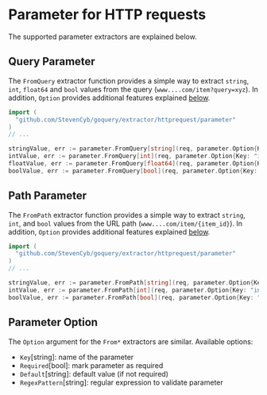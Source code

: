 # Parameter for HTTP requests
The supported parameter extractors are explained below.

## Query Parameter
The `FromQuery` extractor function provides a simple way to extract `string`, `int`, `float64` and `bool` values from the query (`www....com/item?query=xyz`).
In addition, `Option` provides additional features explained [below](#parameter-option).

```go
import (
  "github.com/StevenCyb/goquery/extractor/httprequest/parameter"
)
// ...

stringValue, err := parameter.FromQuery[string](req, parameter.Option{Key: "stringValue"})
intValue, err := parameter.FromQuery[int](req, parameter.Option{Key: "intValue"})
floatValue, err := parameter.FromQuery[float64](req, parameter.Option{Key: "floatValue"})
boolValue, err := parameter.FromQuery[bool](req, parameter.Option{Key: "boolValue"})
```

## Path Parameter
The `FromPath` extractor function provides a simple way to extract `string`, `int`, and `bool` values from the URL path (`www....com/item/{item_id}`).
In addition, `Option` provides additional features explained [below](#parameter-option).

```go
import (
  "github.com/StevenCyb/goquery/extractor/httprequest/parameter"
)
// ...

stringValue, err := parameter.FromPath[string](req, parameter.Option{Key: "stringValue"})
intValue, err := parameter.FromPath[int](req, parameter.Option{Key: "intValue"})
boolValue, err := parameter.FromPath[bool](req, parameter.Option{Key: "boolValue"})
```

## Parameter Option
The `Option` argument for the `From*` extractors are similar.
Available options:
* `Key`[string]: name of the parameter
* `Required`[bool]: mark parameter as required 
* `Default`[string]: default value (if not required) 
* `RegexPattern`[string]: regular expression to validate parameter